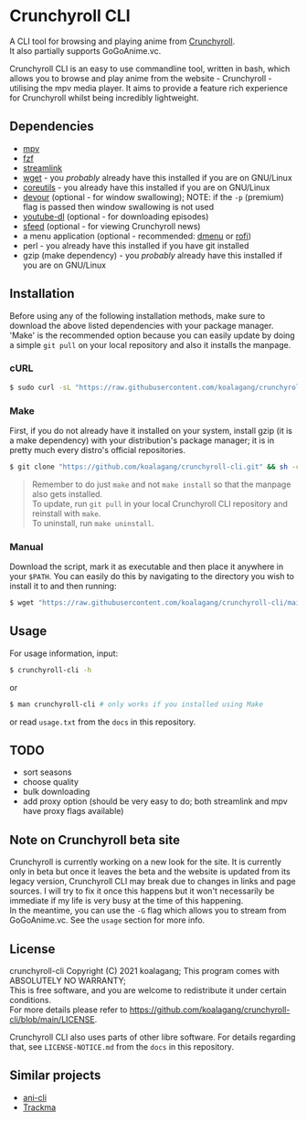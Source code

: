 # Crunchyroll CLI

A CLI tool for browsing and playing anime from [Crunchyroll](https://www.crunchyroll.com).\
It also partially supports GoGoAnime.vc.

Crunchyroll CLI is an easy to use commandline tool, written in bash, which allows you to browse and play anime from the website - Crunchyroll - utilising the mpv media player. It aims to provide a feature rich experience for Crunchyroll whilst being incredibly lightweight.

## Dependencies

* [mpv](https://mpv.io/)
* [fzf](https://github.com/koalagang/crunchyroll-cli)
* [streamlink](https://streamlink.github.io/)
* [wget](https://www.gnu.org/software/wget/) - you *probably* already have this installed if you are on GNU/Linux
* [coreutils](https://www.gnu.org/software/coreutils/) - you already have this installed if you are on GNU/Linux
* [devour](https://github.com/salman-abedin/devour) (optional - for window swallowing); NOTE: if the `-p` (premium) flag is passed then window swallowing is not used
* [youtube-dl](https://github.com/ytdl-org/youtube-dl) (optional - for downloading episodes)
* [sfeed](https://codemadness.org/sfeed-simple-feed-parser.html) (optional - for viewing Crunchyroll news)
* a menu application (optional - recommended: [dmenu](http://tools.suckless.org/dmenu/) or [rofi](https://github.com/davatorium/rofi))
* perl - you already have this installed if you have git installed
* gzip (make dependency) - you *probably* already have this installed if you are on GNU/Linux

## Installation

Before using any of the following installation methods, make sure to download the above listed dependencies with your package manager. 'Make' is the recommended option because you can easily update by doing a simple `git pull` on your local repository and also it installs the manpage.

### cURL

```sh
$ sudo curl -sL "https://raw.githubusercontent.com/koalagang/crunchyroll-cli/main/crunchyroll-cli" -o /usr/bin/crunchyroll-cli
```

### Make
First, if you do not already have it installed on your system, install gzip (it is a make dependency) with your distribution's package manager; it is in pretty much every distro's official repositories.

```sh
$ git clone "https://github.com/koalagang/crunchyroll-cli.git" && sh -c 'cd crunchyroll-cli/ && make'
```
> Remember to do just `make` and not `make install` so that the manpage also gets installed.\
> To update, run `git pull` in your local Crunchyroll CLI repository and reinstall with `make`.\
> To uninstall, run `make uninstall`. 

### Manual

Download the script, mark it as executable and then place it anywhere in your `$PATH`.
You can easily do this by navigating to the directory you wish to install it to and then running:
```sh
$ wget "https://raw.githubusercontent.com/koalagang/crunchyroll-cli/main/crunchyroll-cli" && chmod +x crunchyroll-cli
```

## Usage

For usage information, input:
```sh
$ crunchyroll-cli -h
```
or
```sh
$ man crunchyroll-cli # only works if you installed using Make
```
or
read `usage.txt` from the `docs` in this repository.

## TODO

* sort seasons
* choose quality
* bulk downloading
* add proxy option (should be very easy to do; both streamlink and mpv have proxy flags available)

## Note on Crunchyroll beta site

Crunchyroll is currently working on a new look for the site. It is currently only in beta but once it leaves the beta and the website is updated from its legacy version, Crunchyroll CLI may break due to changes in links and page sources. I will try to fix it once this happens but it won't necessarily be immediate if my life is very busy at the time of this happening.\
In the meantime, you can use the `-G` flag which allows you to stream from GoGoAnime.vc. See the `usage` section for more info.

## License

crunchyroll-cli Copyright (C) 2021 koalagang; This program comes with ABSOLUTELY NO WARRANTY;\
This is free software, and you are welcome to redistribute it under certain conditions.\
For more details please refer to https://github.com/koalagang/crunchyroll-cli/blob/main/LICENSE.

Crunchyroll CLI also uses parts of other libre software. For details regarding that, see `LICENSE-NOTICE.md` from the `docs` in this repository.

## Similar projects

* [ani-cli](https://github.com/pystardust/ani-cli)
* [Trackma](https://github.com/z411/trackma)
